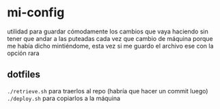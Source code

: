 # mi-config

utilidad para guardar cómodamente los cambios que vaya haciendo sin tener que
andar a las puteadas cada vez que cambio de máquina porque me había dicho
mintiéndome, esta vez si me guardo el archivo ese con la opción rara

## dotfiles

`./retrieve.sh` para traerlos al repo (habría que hacer un commit luego)  
`./deploy.sh` para copiarlos a la máquina
